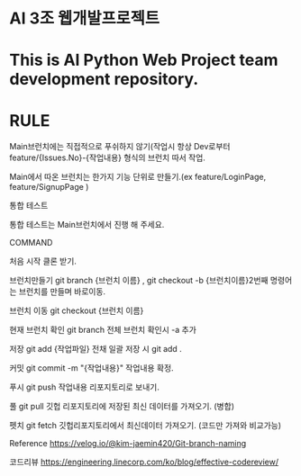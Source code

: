 # AI 3조 웹개발프로젝트

# This is AI Python Web Project team development repository.
# RULE

Main브런치에는 직접적으로 푸쉬하지 않기(작업시 항상 Dev로부터 feature/{Issues.No}-{작업내용} 형식의 브런치 따서 작업.

Main에서 따온 브런치는 한가지 기능 단위로 만들기.(ex feature/LoginPage, feature/SignupPage )

통합 테스트

통합 테스트는 Main브런치에서 진행 해 주세요.

COMMAND

처음 시작 클론 받기.

브런치만들기 git branch {브런치 이름} , git checkout -b {브런치이름}2번째 명령어는 브런치를 만들며 바로이동.

브런치 이동 git checkout {브런치 이름}

현재 브런치 확인 git branch 전체 브런치 확인시 -a 추가

저장 git add {작업파일} 전채 일괄 저장 시 git add .

커밋 git commit -m "{작업내용}" 작업내용 확정.

푸시 git push 작업내용 리포지토리로 보내기.

풀 git pull 깃헙 리포지토리에 저장된 최신 데이터를 가져오기. (병합)

펫치 git fetch 깃헙리포지토리에서 최신데이터 가져오기. (코드만 가져와 비교가능)

Reference
https://velog.io/@kim-jaemin420/Git-branch-naming

코드리뷰
https://engineering.linecorp.com/ko/blog/effective-codereview/

